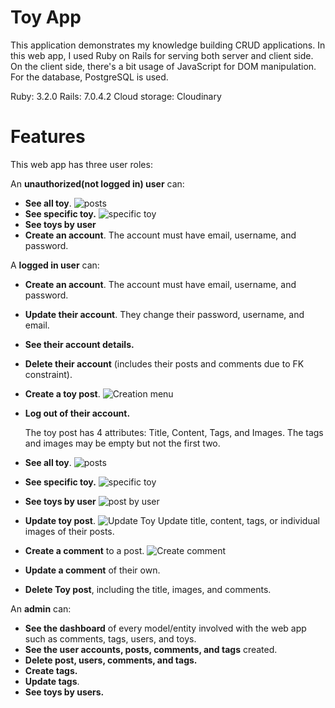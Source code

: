# Toy App

This application demonstrates my knowledge building CRUD applications. In this web app, I used Ruby on Rails for serving both server and client side. On the client side, there's a bit usage of JavaScript for DOM manipulation. For the database, PostgreSQL is used.

Ruby: 3.2.0
Rails: 7.0.4.2
Cloud storage: Cloudinary

# Features

This web app has three user roles:

An **unauthorized(not logged in) user** can:

- **See all toy**. ![posts](https://i.imgur.com/ZrAoaCZ.png)
- **See specific toy.** ![specific toy](https://i.imgur.com/X7ACVmT.png)
- **See toys by user** 
- **Create an account**. The account must have email, username, and password.

A **logged in user** can:

- **Create an account**. The account must have email, username, and password.
- **Update their account**. They change their password, username, and email.
- **See their account details.**
- **Delete their account** (includes their posts and comments due to FK constraint).
- **Create a toy post**. ![Creation menu](https://i.imgur.com/U377f4w.png)
- **Log out of their account.**

  The toy post has 4 attributes: Title, Content, Tags, and Images. The
  tags and images may be empty but not the first two.

- **See all toy**. ![posts](https://i.imgur.com/ZrAoaCZ.png)
- **See specific toy.** ![specific toy](https://i.imgur.com/X7ACVmT.png)
- **See toys by user** ![post by user](https://i.imgur.com/du00pPu.png)
- **Update toy post**. ![Update Toy](https://i.imgur.com/tYCkVdB.png) Update title, content, tags, or individual images of their posts.
- **Create a comment** to a post. ![Create comment](https://i.imgur.com/79hGKjw.png)
- **Update a comment** of their own.
- **Delete Toy post**, including the title, images, and comments.

An **admin** can:

- **See the dashboard** of every model/entity involved with the web app such as comments, tags, users, and toys.
- **See the user accounts, posts, comments, and tags** created.
- **Delete post, users, comments, and tags.**
- **Create tags.**
- **Update tags**.
- **See toys by users.**
